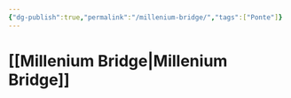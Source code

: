 ```yaml
---
{"dg-publish":true,"permalink":"/millenium-bridge/","tags":["Ponte"]}
---
```


# [[Millenium Bridge\|Millenium Bridge]]

